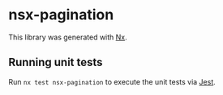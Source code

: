 # nsx-pagination

This library was generated with [Nx](https://nx.dev).

## Running unit tests

Run `nx test nsx-pagination` to execute the unit tests via [Jest](https://jestjs.io).
